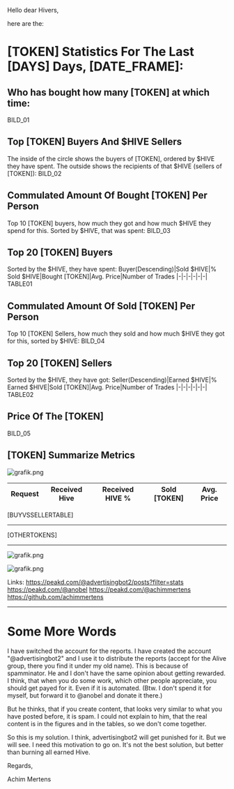 Hello dear Hivers,

here are the:

# [TOKEN] Statistics For The Last [DAYS] Days, [DATE_FRAME]:

## Who has bought how many [TOKEN] at which time:

BILD_01

## Top [TOKEN] Buyers And $HIVE Sellers
The inside of the circle shows the buyers of [TOKEN], ordered by $HIVE they have spent. The outside shows the recipients of that $HIVE (sellers of [TOKEN]):
BILD_02


## Commulated Amount Of Bought [TOKEN] Per Person
Top 10 [TOKEN] buyers, how much they got and how much $HIVE they spend for this. Sorted by $HIVE, that was spent:
BILD_03


## Top 20 [TOKEN] Buyers
Sorted by the $HIVE, they have spent:
Buyer(Descending)|Sold $HIVE|% Sold $HIVE|Bought [TOKEN]|Avg. Price|Number of Trades
|-|-|-|-|-|-|
TABLE01

## Commulated Amount Of Sold [TOKEN] Per Person
Top 10 [TOKEN] Sellers, how much they sold and how much $HIVE they got for this, sorted by $HIVE:
BILD_04

## Top 20 [TOKEN] Sellers
Sorted by the $HIVE, they have got:
Seller(Descending)|Earned $HIVE|% Earned $HIVE|Sold [TOKEN]|Avg. Price|Number of Trades
|-|-|-|-|-|-|
TABLE02

## Price Of The [TOKEN]
BILD_05

## [TOKEN] Summarize Metrics


![grafik.png](https://files.peakd.com/file/peakd-hive/achimmertens/23tbRUo9x9mdFCL6QMXkmwzxfsB5McJsUhqLqeyvGVjHS6hax8CYsGMmifJJcTMjKajSX.png)

Request|Received Hive|Received HIVE %|Sold [TOKEN]|Avg. Price
|-|-|-|-|-|
[BUYVSSELLERTABLE]

---

[OTHERTOKENS]

---
![grafik.png](https://files.peakd.com/file/peakd-hive/achimmertens/Eo8L55APpqd71ySK5Rd9jev9QLx1tH4PjmRjkjqwy2cwxFMERCSrR86qJQ4vjgBb5RL.png)

![grafik.png](https://files.peakd.com/file/peakd-hive/achimmertens/23w2sCnvDzL4K2e18TYxwWLdrgJ5MRcTF6na2KebUEwGYMwbZeNED8LuLHWvFUW7jjSTW.png)

Links:
https://peakd.com/@advertisingbot2/posts?filter=stats
https://peakd.com/@anobel
https://peakd.com/@achimmertens
https://github.com/achimmertens

---
# Some More Words
I have switched the account for the reports. I have created the account "@advertisingbot2" and I use it to distribute the reports (accept for the Alive group, there you find it under my old name).
This is because of spamminator. He and I don't have the same opinion about getting rewarded. I think, that when you do some work, which other people appreciate, you should get payed for it. Even if it is automated. (Btw. I don't spend it for myself, but forward it to @anobel and donate it there.)

But he thinks, that if you create content, that looks very similar to what you have posted before, it is spam.
I could not explain to him, that the real content is in the figures and in the tables, so we don't come together.

So this is my solution. I think, advertisingbot2 will get punished for it. But we will see. I need this motivation to go on.
It's not the best solution, but better than burning all earned Hive.

Regards,

Achim Mertens